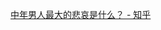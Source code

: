 












[中年男人最大的悲哀是什么？ - 知乎](https://www.zhihu.com/question/522873114/answer/2682259001)







